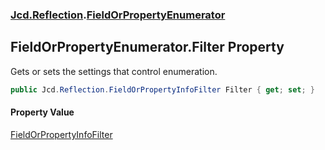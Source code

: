 ### [Jcd.Reflection](Jcd.Reflection.md 'Jcd.Reflection').[FieldOrPropertyEnumerator](FieldOrPropertyEnumerator.md 'Jcd.Reflection.FieldOrPropertyEnumerator')

## FieldOrPropertyEnumerator.Filter Property

Gets or sets the settings that control enumeration.

```csharp
public Jcd.Reflection.FieldOrPropertyInfoFilter Filter { get; set; }
```

#### Property Value

[FieldOrPropertyInfoFilter](FieldOrPropertyInfoFilter.md 'Jcd.Reflection.FieldOrPropertyInfoFilter')